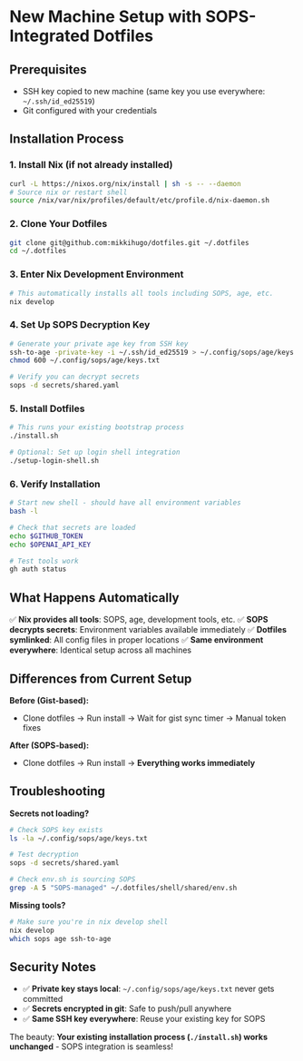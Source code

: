 # New Machine Setup with SOPS-Integrated Dotfiles

## Prerequisites
- SSH key copied to new machine (same key you use everywhere: `~/.ssh/id_ed25519`)
- Git configured with your credentials

## Installation Process

### 1. Install Nix (if not already installed)
```bash
curl -L https://nixos.org/nix/install | sh -s -- --daemon
# Source nix or restart shell
source /nix/var/nix/profiles/default/etc/profile.d/nix-daemon.sh
```

### 2. Clone Your Dotfiles
```bash
git clone git@github.com:mikkihugo/dotfiles.git ~/.dotfiles
cd ~/.dotfiles
```

### 3. Enter Nix Development Environment
```bash
# This automatically installs all tools including SOPS, age, etc.
nix develop
```

### 4. Set Up SOPS Decryption Key
```bash
# Generate your private age key from SSH key
ssh-to-age -private-key -i ~/.ssh/id_ed25519 > ~/.config/sops/age/keys.txt
chmod 600 ~/.config/sops/age/keys.txt

# Verify you can decrypt secrets
sops -d secrets/shared.yaml
```

### 5. Install Dotfiles
```bash
# This runs your existing bootstrap process
./install.sh

# Optional: Set up login shell integration
./setup-login-shell.sh
```

### 6. Verify Installation
```bash
# Start new shell - should have all environment variables
bash -l

# Check that secrets are loaded
echo $GITHUB_TOKEN
echo $OPENAI_API_KEY

# Test tools work
gh auth status
```

## What Happens Automatically

✅ **Nix provides all tools**: SOPS, age, development tools, etc.
✅ **SOPS decrypts secrets**: Environment variables available immediately
✅ **Dotfiles symlinked**: All config files in proper locations
✅ **Same environment everywhere**: Identical setup across all machines

## Differences from Current Setup

**Before (Gist-based):**
- Clone dotfiles → Run install → Wait for gist sync timer → Manual token fixes

**After (SOPS-based):**
- Clone dotfiles → Run install → **Everything works immediately**

## Troubleshooting

**Secrets not loading?**
```bash
# Check SOPS key exists
ls -la ~/.config/sops/age/keys.txt

# Test decryption
sops -d secrets/shared.yaml

# Check env.sh is sourcing SOPS
grep -A 5 "SOPS-managed" ~/.dotfiles/shell/shared/env.sh
```

**Missing tools?**
```bash
# Make sure you're in nix develop shell
nix develop
which sops age ssh-to-age
```

## Security Notes

- ✅ **Private key stays local**: `~/.config/sops/age/keys.txt` never gets committed
- ✅ **Secrets encrypted in git**: Safe to push/pull anywhere
- ✅ **Same SSH key everywhere**: Reuse your existing key for SOPS

The beauty: **Your existing installation process (`./install.sh`) works unchanged** - SOPS integration is seamless!